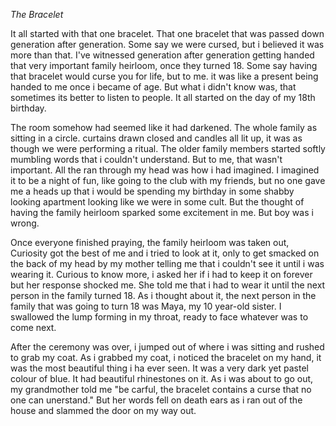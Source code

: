 _The Bracelet_


It all started with that one bracelet. That one bracelet that was passed down generation after generation. Some say we were cursed, but i believed it was more than that. I've witnessed generation after generation getting handed that very important family heirloom, once they turned 18. Some say having that bracelet would curse you for life, but to me. it was like a present being handed to me once i became of age. But what i didn't know was, that sometimes its better to listen to people. It all started on the day of my 18th birthday.


The room somehow had seemed like it had darkened. The whole family as sitting in a circle. curtains drawn closed and candles all lit up, it was as though we were performing a ritual. The older family members started softly mumbling words that i couldn't understand. But to me, that wasn't important. All the ran through my head was how i had imagined. I imagined it to be a night of fun, like going to the club with my friends, but no one gave me a heads up that i would be spending my birthday in some shabby looking apartment looking like we were in some cult. But the thought of having the family heirloom sparked some excitement in me. But boy was i wrong.


Once everyone finished praying, the family heirloom was taken out, Curiosity got the best of me and i tried to look at it, only to get smacked on the back of my head by my mother telling me that i couldn't see it until i was wearing it. Curious to know more, i asked her if i had to keep it on forever but her response shocked me. She told me that i had to wear it until the next person in the family turned 18. As i thought about it, the next person in the family that was going to turn 18 was Maya, my 10 year-old sister. I swallowed the lump forming in my throat, ready to face whatever was to come next. 


After the ceremony was over, i jumped out of where i was sitting and rushed to grab my coat. As i grabbed my coat, i noticed the bracelet on my hand, it was the most beautiful thing i ha ever seen. It was a very dark yet pastel colour of blue. It had beautiful rhinestones on it. As i was about to go out, my grandmother told me "be carful, the bracelet contains a curse that no one can unerstand." But her words fell on death ears as i ran out of the house and slammed the door on my way out.
